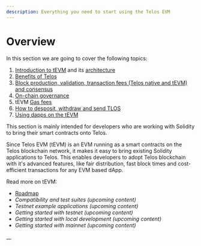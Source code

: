 ```yaml
---
description: Everything you need to start using the Telos EVM
---
```


# Overview

In this section we are going to cover the following topics:&#x20;

1. [Introduction to tEVM](introduction-to-tevm.md) and its [architecture](../about-ethereum-virtual-machine/overview-and-architecture.md)
2. [Benefits of Telos](../about-ethereum-virtual-machine/comparing-telos-to-other-evm-chains.md)
3. [Block production, validation, transaction fees (Telos native and tEVM) and consensus](comparing-telos-to-other-evm-chains-1.md)
4. [On-chain governance](comparing-telos-to-other-evm-chains-2.md)
5. tEVM [Gas fees](../about-ethereum-virtual-machine/gas-fees.md)
6. [How to desposit, withdraw and send TLOS](deposit-withdraw-and-send-tlos.md)
7. [Using dapps on the tEVM](using-dapps-on-the-tevm.md)

This section is mainly intended for developers who are working with Solidity to bring their smart contracts onto Telos.

Since Telos EVM (tEVM) is an EVM running as a smart contracts on the Telos blockchain network, it makes it easy to bring existing Solidity applications to Telos. This enables developers to adopt Telos blockchain with it's advanced features, like fair distribution, fast block times and cost-efficient transactions for any EVM based dApp.

Read more on tEVM:

* [Roadmap ](../about-ethereum-virtual-machine/roadmap.md)
* _Compatibility and test suites (upcoming content)_
* _Testnet example applications (upcoming content)_
* _Getting started with testnet (upcoming content)_
* _Getting started with local development (upcoming content)_
* _Getting started with mainnet (upcoming content)_

__



###
